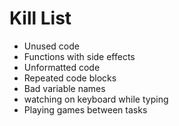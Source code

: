 Kill List
=========
* Unused code
* Functions with side effects
* Unformatted code
* Repeated code blocks
* Bad variable names
* watching on keyboard while typing
* Playing games between tasks 
